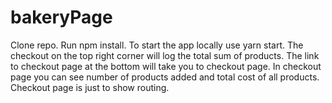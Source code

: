 # bakeryPage
Clone repo.
Run npm install.
To start the app locally use yarn start.
The checkout on the top right corner will log the total sum of products.
The link to checkout page at the bottom will take you to checkout page.
In checkout page you can see number of products added and total cost of all products.
Checkout page is just to show routing. 
